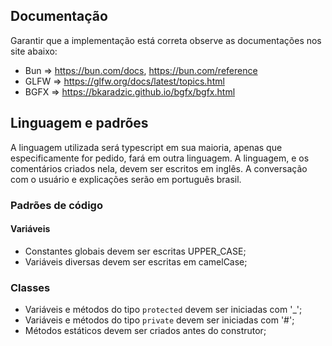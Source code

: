 ## Documentação

Garantir que a implementação está correta observe as documentações nos site abaixo:

- Bun => https://bun.com/docs, https://bun.com/reference
- GLFW => https://glfw.org/docs/latest/topics.html
- BGFX => https://bkaradzic.github.io/bgfx/bgfx.html

## Linguagem e padrões

A linguagem utilizada será typescript em sua maioria, apenas que especificamente for pedido, fará em outra linguagem.
A linguagem, e os comentários criados nela, devem ser escritos em inglês.
A conversação com o usuário e explicações serão em português brasil.

### Padrões de código

#### Variáveis

- Constantes globais devem ser escritas UPPER_CASE;
- Variáveis diversas devem ser escritas em camelCase;

### Classes

- Variáveis e métodos do tipo `protected` devem ser iniciadas com '\_';
- Variáveis e métodos do tipo `private` devem ser iniciadas com '#';
- Métodos estáticos devem ser criados antes do construtor;
